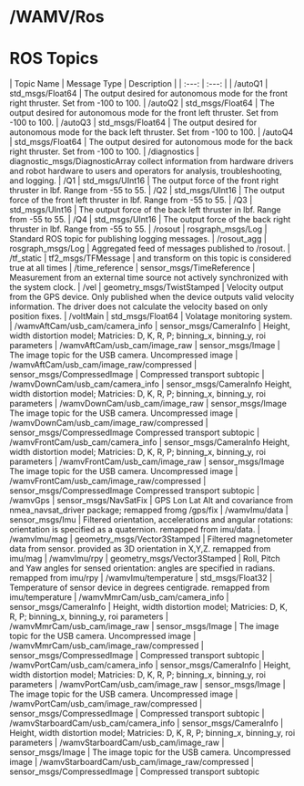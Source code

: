 # /WAMV/Ros

# ROS Topics

| Topic Name | Message Type | Description |
| :---: | :---: |
| /autoQ1	| std_msgs/Float64	| The output desired for autonomous mode for the front right thruster. Set from -100 to 100.
| /autoQ2	| std_msgs/Float64	| The output desired for autonomous mode for the front left thruster. Set from -100 to 100.
| /autoQ3	| std_msgs/Float64	| The output desired for autonomous mode for the back left thruster. Set from -100 to 100.
| /autoQ4	| std_msgs/Float64	| The output desired for autonomous mode for the back right thruster. Set from -100 to 100.
| /diagnostics | diagnostic_msgs/DiagnosticArray	collect information from hardware drivers and robot hardware to users and operators for analysis, troubleshooting, and logging. 
| /Q1	| std_msgs/UInt16	| The output force of the front right thruster in lbf. Range from -55 to 55.
| /Q2	| std_msgs/UInt16	| The output force of the front left thruster in lbf.  Range from -55 to 55.
| /Q3	| std_msgs/UInt16	| The output force of the back left thruster in lbf. Range from -55 to 55.
| /Q4	| std_msgs/UInt16	| The output force of the back right thruster in lbf.  Range from -55 to 55.
| /rosout	| rosgraph_msgs/Log	| Standard ROS topic for publishing logging messages. 
| /rosout_agg	| rosgraph_msgs/Log	| Aggregated feed of messages published to /rosout. 
| /tf_static | tf2_msgs/TFMessage	| and transform on this topic is considered true at all times
| /time_reference | sensor_msgs/TimeReference 	| Measurement from an external time source not actively synchronized with the system clock.
| /vel | geometry_msgs/TwistStamped	| Velocity output from the GPS device. Only published when the device outputs valid velocity information. The driver does not calculate the velocity based on only position fixes. 
| /voltMain	| std_msgs/Float64	| Volatage monitoring system.
| /wamvAftCam/usb_cam/camera_info	| sensor_msgs/CameraInfo	| Height, width  distortion model; Matricies: D, K, R, P; binning_x, binning_y,  roi parameters
| /wamvAftCam/usb_cam/image_raw	| sensor_msgs/Image	| The image topic for the USB camera. Uncompressed image 
| /wamvAftCam/usb_cam/image_raw/compressed	| sensor_msgs/CompressedImage	| Compressed transport subtopic
| /wamvDownCam/usb_cam/camera_info	| sensor_msgs/CameraInfo	Height, width  distortion model; Matricies: D, K, R, P; binning_x, binning_y,  roi parameters
| /wamvDownCam/usb_cam/image_raw	| sensor_msgs/Image	The image topic for the USB camera. Uncompressed image 
| /wamvDownCam/usb_cam/image_raw/compressed	| sensor_msgs/CompressedImage	Compressed transport subtopic
| /wamvFrontCam/usb_cam/camera_info	| sensor_msgs/CameraInfo	Height, width  distortion model; Matricies: D, K, R, P; binning_x, binning_y,  roi parameters
| /wamvFrontCam/usb_cam/image_raw	| sensor_msgs/Image	The image topic for the USB camera. Uncompressed image 
| /wamvFrontCam/usb_cam/image_raw/compressed	| sensor_msgs/CompressedImage	Compressed transport subtopic
| /wamvGps | sensor_msgs/NavSatFix	| GPS Lon Lat Alt and covariance from nmea_navsat_driver package; remapped fromg /gps/fix
| /wamvImu/data	| sensor_msgs/Imu	| Filtered orientation, accelerations and angular rotations: orientation is specified as a quaternion. remapped from imu/data.
| /wamvImu/mag	| geometry_msgs/Vector3Stamped	| Filtered magnetometer data from sensor. provided as 3D orientation in X,Y,Z. remapped from imu/mag
| /wamvImu/rpy	| geometry_msgs/Vector3Stamped	| Roll, Pitch and Yaw angles for sensed orientation: angles are specified in radians.  remapped from imu/rpy
| /wamvImu/temperature	| std_msgs/Float32	| Temperature of sensor device in degrees centigrade. remapped from imu/temperature 
| /wamvMmrCam/usb_cam/camera_info	| sensor_msgs/CameraInfo	| Height, width  distortion model; Matricies: D, K, R, P; binning_x, binning_y,  roi parameters
| /wamvMmrCam/usb_cam/image_raw	| sensor_msgs/Image	| The image topic for the USB camera. Uncompressed image 
| /wamvMmrCam/usb_cam/image_raw/compressed	| sensor_msgs/CompressedImage	| Compressed transport subtopic
| /wamvPortCam/usb_cam/camera_info	| sensor_msgs/CameraInfo	| Height, width  distortion model; Matricies: D, K, R, P; binning_x, binning_y,  roi parameters
| /wamvPortCam/usb_cam/image_raw	| sensor_msgs/Image	| The image topic for the USB camera. Uncompressed image 
| /wamvPortCam/usb_cam/image_raw/compressed	| sensor_msgs/CompressedImage	| Compressed transport subtopic
| /wamvStarboardCam/usb_cam/camera_info	| sensor_msgs/CameraInfo	| Height, width  distortion model; Matricies: D, K, R, P; binning_x, binning_y,  roi parameters
| /wamvStarboardCam/usb_cam/image_raw	| sensor_msgs/Image	| The image topic for the USB camera. Uncompressed image 
| /wamvStarboardCam/usb_cam/image_raw/compressed	| sensor_msgs/CompressedImage	| Compressed transport subtopic
